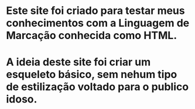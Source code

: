 # Este site foi criado para testar meus conhecimentos com a Linguagem de Marcação conhecida como HTML.
# A ideia deste site foi criar um esqueleto básico, sem nehum tipo de estilização voltado para o publico idoso.
